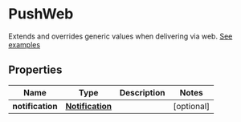 

# PushWeb

Extends and overrides generic values when delivering via web. [See examples](https://www.ably.io/documentation/general/push/publish#payload-structure)

## Properties

| Name | Type | Description | Notes |
|------------ | ------------- | ------------- | -------------|
|**notification** | [**Notification**](Notification.md) |  |  [optional] |




